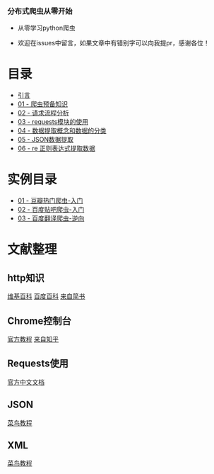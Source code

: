 ### 分布式爬虫从零开始

+ 从零学习python爬虫

- 欢迎在issues中留言，如果文章中有错别字可以向我提pr，感谢各位！

# 目录

- [引言 ](docs/p0-引言.md)
- [01 - 爬虫预备知识](docs/p1-爬虫预备知识.md)
- [02 - 请求流程分析](docs/p2-请求分析.md)
- [03 - requests模块的使用](docs/p3-网络请求模块的使用.md)
- [04 - 数据提取概念和数据的分类](docs/p4-数据提取概念和数据的分类.md)
- [05 - JSON数据提取](docs/p5-JSON数据提取.md)
- [06 - re 正则表达式提取数据](docs/p6-正则表达式%20提取数据.md)

# 实例目录

- [01 - 豆瓣热门爬虫-入门](docs/p7-豆瓣电影.md)
- [02 - 百度贴吧爬虫-入门](docs/p8-百度贴吧.md)
- [03 - 百度翻译爬虫-逆向](docs/p9-百度翻译.md)

# 文献整理

## http知识

[维基百科](https://zh.wikipedia.org/wiki/%E8%B6%85%E6%96%87%E6%9C%AC%E4%BC%A0%E8%BE%93%E5%8D%8F%E8%AE%AE)
[百度百科](https://baike.baidu.com/item/http)
[来自简书](https://www.jianshu.com/p/a6d086a3997d)

## Chrome控制台

[官方教程](https://developers.google.com/web/tools/chrome-devtools/console/?hl=zh-cn)
[来自知乎](https://zhuanlan.zhihu.com/p/39340856)

## Requests使用

[官方中文文档](http://docs.python-requests.org/zh_CN/latest/index.html)

## JSON

[菜鸟教程](http://www.runoob.com/json/json-tutorial.html)

## XML

[菜鸟教程](http://www.runoob.com/xml/xml-tutorial.html)
